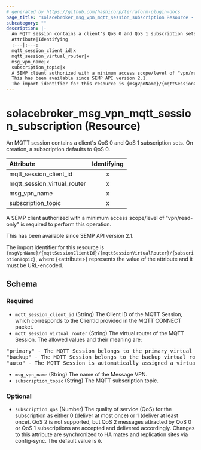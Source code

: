 ```yaml
---
# generated by https://github.com/hashicorp/terraform-plugin-docs
page_title: "solacebroker_msg_vpn_mqtt_session_subscription Resource - solacebroker"
subcategory: ""
description: |-
  An MQTT session contains a client's QoS 0 and QoS 1 subscription sets. On creation, a subscription defaults to QoS 0.
  Attribute|Identifying
  :---|:---:
  mqtt_session_client_id|x
  mqtt_session_virtual_router|x
  msg_vpn_name|x
  subscription_topic|x
  A SEMP client authorized with a minimum access scope/level of "vpn/read-only" is required to perform this operation.
  This has been available since SEMP API version 2.1.
  The import identifier for this resource is {msgVpnName}/{mqttSessionClientId}/{mqttSessionVirtualRouter}/{subscriptionTopic}, where {&lt;attribute&gt;} represents the value of the attribute and it must be URL-encoded.
---
```


# solacebroker_msg_vpn_mqtt_session_subscription (Resource)

An MQTT session contains a client's QoS 0 and QoS 1 subscription sets. On creation, a subscription defaults to QoS 0.


Attribute|Identifying
:---|:---:
mqtt_session_client_id|x
mqtt_session_virtual_router|x
msg_vpn_name|x
subscription_topic|x



A SEMP client authorized with a minimum access scope/level of "vpn/read-only" is required to perform this operation.

This has been available since SEMP API version 2.1.

The import identifier for this resource is `{msgVpnName}/{mqttSessionClientId}/{mqttSessionVirtualRouter}/{subscriptionTopic}`, where {&lt;attribute&gt;} represents the value of the attribute and it must be URL-encoded.



<!-- schema generated by tfplugindocs -->
## Schema

### Required

- `mqtt_session_client_id` (String) The Client ID of the MQTT Session, which corresponds to the ClientId provided in the MQTT CONNECT packet.
- `mqtt_session_virtual_router` (String) The virtual router of the MQTT Session. The allowed values and their meaning are:

<pre>
"primary" - The MQTT Session belongs to the primary virtual router.
"backup" - The MQTT Session belongs to the backup virtual router.
"auto" - The MQTT Session is automatically assigned a virtual router at creation, depending on the broker's active-standby role.
</pre>
- `msg_vpn_name` (String) The name of the Message VPN.
- `subscription_topic` (String) The MQTT subscription topic.

### Optional

- `subscription_qos` (Number) The quality of service (QoS) for the subscription as either 0 (deliver at most once) or 1 (deliver at least once). QoS 2 is not supported, but QoS 2 messages attracted by QoS 0 or QoS 1 subscriptions are accepted and delivered accordingly. Changes to this attribute are synchronized to HA mates and replication sites via config-sync. The default value is `0`.
